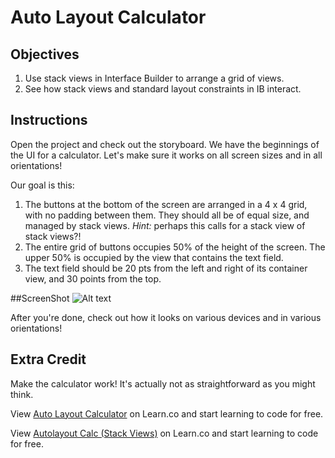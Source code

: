 # Auto Layout Calculator

## Objectives

1. Use stack views in Interface Builder to arrange a grid of views.
2. See how stack views and standard layout constraints in IB interact.

## Instructions

Open the project and check out the storyboard. We have the beginnings of the UI for a calculator. Let's make sure it works on all screen sizes and in all orientations!

Our goal is this:

1. The buttons at the bottom of the screen are arranged in a 4 x 4 grid, with no padding between them. They should all be of equal size, and managed by stack views. *Hint:* perhaps this calls for a stack view of stack views?!
2. The entire grid of buttons occupies 50% of the height of the screen. The upper 50% is occupied by the view that contains the text field.
3. The text field should be 20 pts from the left and right of its container view, and 30 points from the top.

  ##ScreenShot
  ![Alt text](https://raw.githubusercontent.com/learn-co-curriculum/autolayout-calc/master/screenshot.png "Optional Title")

After you're done, check out how it looks on various devices and in various orientations!


## Extra Credit

Make the calculator work! It's actually not as straightforward as you might think.

<p data-visibility='hidden'>View <a href='https://learn.co/lessons/autolayout-calc' title='Auto Layout Calculator'>Auto Layout Calculator</a> on Learn.co and start learning to code for free.</p>

<p data-visibility='hidden'>View <a href='https://learn.co/lessons/autolayout-calc'>Autolayout Calc (Stack Views)</a> on Learn.co and start learning to code for free.</p>
